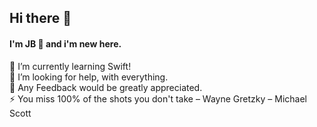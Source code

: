 ## Hi there 👋
#### I'm JB 🤪 and i'm new here. 

🌱 I’m currently learning Swift! <br />
🤔 I’m looking for help, with everything.<br />
💬 Any Feedback would be greatly appreciated.<br />
⚡ You miss 100% of the shots you don't take – Wayne Gretzky – Michael Scott
<!--
**JB3991/JB3991** is a ✨ _special_ ✨ repository because its `README.md` (this file) appears on your GitHub profile.

Here are some ideas to get you started:

- 🌱 I’m currently learning ...
- 👯 I’m looking to collaborate on ...
- 🤔 I’m looking for help with ...
- 💬 Ask me about ...
- 📫 How to reach me: ...
- 😄 Pronouns: ...
- ⚡ Fun fact: ...
-->
